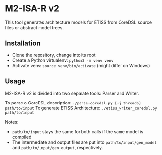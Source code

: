 # M2-ISA-R v2

This tool generates architecture models for ETISS from CoreDSL source files or abstract model trees.

## Installation
- Clone the repository, change into its root
- Create a Python virtualenv: ```python3 -m venv venv```
- Activate venv: ```source venv/bin/activate``` (might differ on Windows)


## Usage
M2-ISA-R v2 is divided into two separate tools: Parser and Writer.

To parse a CoreDSL description: ```./parse-coredsl.py [-j threads] path/to/input```
To generate ETISS Architecture: ```./etiss_writer_coredsl.py path/to/input```

Notes:
- ```path/to/input``` stays the same for both calls if the same model is compiled
- The intermediate and output files are put into ```path/to/input/gen_model``` and ```path/to/input/gen_output```, respectively.
